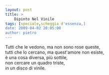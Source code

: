 ```yaml
---
layout: post
title: >
    Dipinto Nel Vinile
tags: [speciale,scheggia d'essenza,]
date: 2009-04-02 20:05:00
author: pietro
---
```

Tutti che le vedono, ma non sono rose queste,<br/>tutti che lo cercano, ma quest'amore non esiste,<br/>è una cosa diversa, più sottile,<br/>non cercare un quadro triste,<br/>in un disco di vinile.
